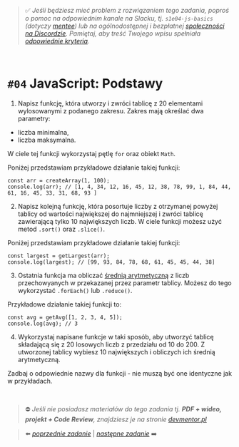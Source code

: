 > :white_check_mark: _Jeśli będziesz mieć problem z rozwiązaniem tego zadania, poproś o pomoc na odpowiednim kanale na Slacku, tj. `s1e04-js-basics` (dotyczy [mentee](https://devmentor.pl/mentoring-javascript/)) lub na ogólnodostępnej i bezpłatnej [społeczności na Discordzie](https://devmentor.pl/discord). Pamiętaj, aby treść Twojego wpisu spełniała [odpowiednie kryteria](https://devmentor.pl/jak-prosic-o-pomoc/)._

&nbsp;

# `#04` JavaScript: Podstawy

1. Napisz funkcję, która utworzy i zwróci tablicę z 20 elementami wylosowanymi z podanego zakresu. Zakres mają określać dwa parametry:

- liczba minimalna,
- liczba maksymalna.

W ciele tej funkcji wykorzystaj pętlę `for` oraz obiekt `Math`.

Poniżej przedstawiam przykładowe działanie takiej funkcji:

```
const arr = createArray(1, 100);
console.log(arr); // [1, 4, 34, 12, 16, 45, 12, 38, 78, 99, 1, 84, 44, 61, 16, 45, 33, 31, 68, 93 ]
```

2. Napisz kolejną funkcję, która posortuje liczby z otrzymanej powyżej tablicy od wartości największej do najmniejszej i zwróci tablicę zawierającą tylko 10 największych liczb. W ciele funkcji możesz użyć metod `.sort()` oraz `.slice()`.

Poniżej przedstawiam przykładowe działanie takiej funkcji:

```
const largest = getLargest(arr);
console.log(largest); // [99, 93, 84, 78, 68, 61, 45, 45, 44, 38]
```

3. Ostatnia funkcja ma obliczać [średnią arytmetyczną](https://pl.wikipedia.org/wiki/%C5%9Arednia_arytmetyczna) z liczb przechowyanych w przekazanej przez parametr tablicy. Możesz do tego wykorzystać `.forEach()` lub `.reduce()`.

Przykładowe działanie takiej funkcji to:

```
const avg = getAvg([1, 2, 3, 4, 5]);
console.log(avg); // 3
```

4. Wykorzystaj napisane funkcje w taki sposób, aby utworzyć tablicę składającą się z 20 losowych liczb z przedziału od 10 do 200. Z utworzonej tablicy wybiesz 10 największych i obliczych ich średnią arytmetyczną.

Zadbaj o odpowiednie nazwy dla funkcji - nie muszą być one identyczne jak w przykładach.

&nbsp;

> :no_entry: _Jeśli nie posiadasz materiałów do tego zadania tj. **PDF + wideo, projekt + Code Review**, znajdziesz je na stronie [devmentor.pl](https://devmentor.pl/workshop-js-basics/)_

> :arrow_left: [_poprzednie zadanie_](./../03) | [_następne zadanie_](./../05) :arrow_right:
